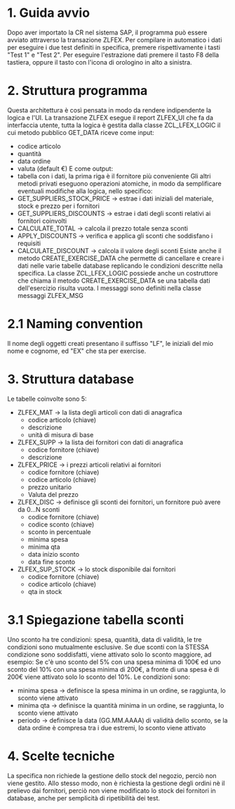 # 1. Guida avvio
Dopo aver importato la CR nel sistema SAP, il programma può essere avviato attraverso la transazione ZLFEX.
Per compilare in automatico i dati per eseguire i due test definiti in specifica, premere rispettivamente i tasti "Test 1" e "Test 2".
Per eseguire l'estrazione dati premere il tasto F8 della tastiera, oppure il tasto con l'icona di orologino in alto a sinistra.

# 2. Struttura programma
Questa architettura è così pensata in modo da rendere indipendente la logica e l'UI.
La transazione ZLFEX esegue il report ZLFEX_UI che fa da interfaccia utente, tutta la logica è gestita dalla classe ZCL_LFEX_LOGIC il cui metodo pubblico GET_DATA riceve come input:
- codice articolo
- quantità
- data ordine
- valuta (default €)
E come output:
- tabella con i dati, la prima riga è il fornitore più conveniente
Gli altri metodi privati eseguono operazioni atomiche, in modo da semplificare eventuali modifiche alla logica, nello specifico:
- GET_SUPPLIERS_STOCK_PRICE -> estrae i dati iniziali del materiale, stock e prezzo per i fornitori
- GET_SUPPLIERS_DISCOUNTS -> estrae i dati degli sconti relativi ai fornitori coinvolti
- CALCULATE_TOTAL -> calcola il prezzo totale senza sconti
- APPLY_DISCOUNTS -> verifica e applica gli sconti che soddisfano i requisiti
- CALCULATE_DISCOUNT -> calcola il valore degli sconti
Esiste anche il metodo CREATE_EXERCISE_DATA che permette di cancellare e creare i dati nelle varie tabelle database replicando le condizioni descritte nella specifica.
La classe ZCL_LFEX_LOGIC possiede anche un costruttore che chiama il metodo CREATE_EXERCISE_DATA se una tabella dati dell'esercizio risulta vuota.
I messaggi sono definiti nella classe messaggi ZLFEX_MSG

# 2.1 Naming convention
Il nome degli oggetti creati presentano il suffisso "LF", le iniziali del mio nome e cognome, ed "EX" che sta per exercise.

# 3. Struttura database
Le tabelle coinvolte sono 5:
- ZLFEX_MAT -> la lista degli articoli con dati di anagrafica
	- codice articolo (chiave)
	- descrizione
	- unità di misura di base
- ZLFEX_SUPP -> la lista dei fornitori con dati di anagrafica
	- codice fornitore (chiave)
	- descrizione
- ZLFEX_PRICE -> i prezzi articoli relativi ai fornitori
	- codice fornitore (chiave)
	- codice articolo (chiave)
	- prezzo unitario
	- Valuta del prezzo
- ZLFEX_DISC -> definisce gli sconti dei fornitori, un fornitore può avere da 0...N sconti
 	- codice fornitore (chiave)
	- codice sconto (chiave)
	- sconto in percentuale
	- minima spesa
	- minima qta
	- data inizio sconto
	- data fine sconto
- ZLFEX_SUP_STOCK -> lo stock disponibile dai fornitori
	- codice fornitore (chiave)
	- codice articolo (chiave)
	- qta in stock

# 3.1 Spiegazione tabella sconti
Uno sconto ha tre condizioni: spesa, quantità, data di validità, le tre condizioni sono mutualmente esclusive.
Se due sconti con la STESSA condizione sono soddisfatti, viene attivato solo lo sconto maggiore, ad esempio:
Se c'è uno sconto del 5% con una spesa minima di 100€ ed uno sconto del 10% con una spesa minima di 200€, a fronte di una spesa è di 200€ viene attivato solo lo sconto del 10%.
Le condizioni sono:
- minima spesa -> definisce la spesa minima in un ordine, se raggiunta, lo sconto viene attivato
- minima qta -> definisce la quantità minima in un ordine, se raggiunta, lo sconto viene attivato
- periodo -> definisce la data (GG.MM.AAAA) di validità dello sconto, se la data ordine è compresa tra i due estremi, lo sconto viene attivato

# 4. Scelte tecniche
La specifica non richiede la gestione dello stock del negozio, perciò non viene gestito.
Allo stesso modo, non è richiesta la gestione degli ordini nè il prelievo dai fornitori, perciò non viene modificato lo stock dei fornitori in database, anche per semplicità di ripetibilità dei test.
